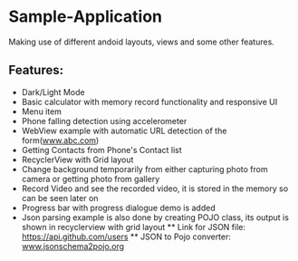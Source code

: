 # Sample-Application
Making use of different andoid layouts, views and some other features.

## Features:
* Dark/Light Mode
* Basic calculator with memory record functionality and responsive UI
* Menu item
* Phone falling detection using accelerometer
* WebView example with automatic URL detection of the form(www.abc.com)
* Getting Contacts from Phone's Contact list
* RecyclerView with Grid layout
* Change background temporarily from either capturing photo from camera or getting photo from gallery
* Record Video and see the recorded video, it is stored in the memory so can be seen later on
* Progress bar with progress dialogue demo is added
* Json parsing example is also done by creating POJO class, its output is shown in recyclerview with grid layout
** Link for JSON file: https://api.github.com/users
** JSON to Pojo converter: www.jsonschema2pojo.org
